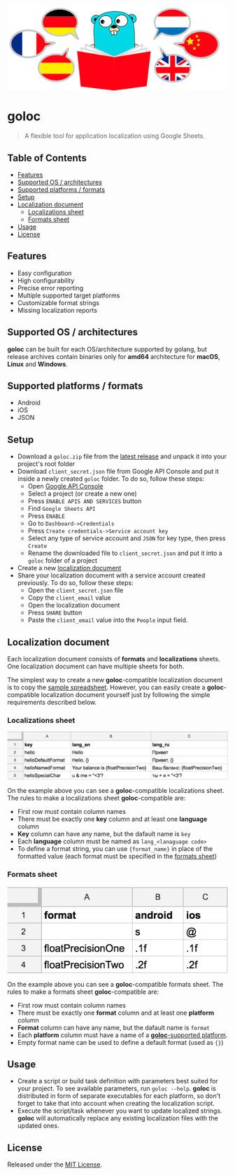 ![Logo](docs/images/goloc.png?raw=true)

# goloc

> A flexible tool for application localization using Google Sheets.

## Table of Contents

- [Features](#features)
- [Supported OS / architectures](#supported-os--architectures)
- [Supported platforms / formats](#supported-platforms--formats)
- [Setup](#setup)
- [Localization document](#localization-document)
	- [Localizations sheet](#localizations-sheet)
	- [Formats sheet](#formats-sheet)
- [Usage](#usage)
- [License](#license)

## Features

- Easy configuration
- High configurability
- Precise error reporting
- Multiple supported target platforms
- Customizable format strings
- Missing localization reports

## Supported OS / architectures

**goloc** can be built for each OS/architecture supported by golang, but release archives
contain binaries only for **amd64** architecture for **macOS**, **Linux** and **Windows**.

## Supported platforms / formats

- Android
- iOS
- JSON

## Setup

- Download a `goloc.zip` file from the [latest release](https://github.com/s0nerik/goloc/releases/latest) and unpack it into your project's root folder
- Download `client_secret.json` file from Google API Console and put it inside a newly created `goloc` folder. To do so, follow these steps:
	- Open [Google API Console](https://console.developers.google.com)
	- Select a project (or create a new one)
	- Press `ENABLE APIS AND SERVICES` button
	- Find `Google Sheets API`
	- Press `ENABLE`
	- Go to `Dashboard->Credentials`
	- Press `Create credentials->Service account key`
	- Select any type of service account and `JSON` for key type, then press `Create`
	- Rename the downloaded file to `client_secret.json` and put it into a `goloc` folder of a project
- Create a new [localization document](#localization-document)
- Share your localization document with a service account created previously. To do so, follow these steps:
	- Open the `client_secret.json` file
	- Copy the `client_email` value
	- Open the localization document
	- Press `SHARE` button
	- Paste the `client_email` value into the `People` input field.

## Localization document

Each localization document consists of **formats** and **localizations** sheets. One localization document can have multiple sheets for both.

The simplest way to create a new **goloc**-compatible localization document is to copy the [sample spreadsheet](https://docs.google.com/spreadsheets/d/1pmPPYLrHfSGLM-1MPYEGtbb9Z5iHFUL-xqXNFS0DyaM/edit?usp=sharing). However, you can easily create a **goloc**-compatible localization document yourself just by following the simple requirements described below.

### Localizations sheet

![Example localizations sheet](docs/images/localizations_example.jpg?raw=true)

On the example above you can see a **goloc**-compatible localizations sheet. The rules to make a localizations sheet **goloc**-compatible are:

- First row must contain column names
- There must be exactly one **key** column and at least one **language** column
- **Key** column can have any name, but the dafault name is `key`
- Each **language** column must be named as `lang_<lanaguage code>`
- To define a format string, you can use `{format_name}` in place of the formatted value (each format must be specified in the [formats sheet](#formats-sheet))

### Formats sheet

![Example formats sheet](docs/images/formats_example.jpg?raw=true)

On the example above you can see a **goloc**-compatible formats sheet. The rules to make a formats sheet **goloc**-compatible are:

- First row must contain column names
- There must be exactly one **format** column and at least one **platform** column
- **Format** column can have any name, but the dafault name is `format`
- Each **platform** column must have a name of a [**goloc**-supported platform](https://github.com/s0nerik/goloc/tree/master/platforms).
- Empty format name can be used to define a default format (used as `{}`)

## Usage

- Create a script or build task definition with parameters best suited for your project. To see available parameters, run `goloc --help`. **goloc** is distributed in form of separate executables for each platform, so don't forget to take that into account when creating the localization script.
- Execute the script/task whenever you want to update localized strings. **goloc** will automatically replace any existing localization files with the updated ones.

## License

Released under the [MIT License](https://github.com/s0nerik/goloc/blob/master/LICENSE).
